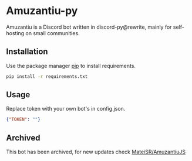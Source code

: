 # Amuzantiu-py
Amuzantiu is a Discord bot written in discord-py@rewrite, mainly for self-hosting on small communities.

## Installation

Use the package manager [pip](https://pip.pypa.io/en/stable/) to install requirements.

```bash
pip install -r requirements.txt
```

## Usage
Replace token with your own bot's in config.json.
```json
{"TOKEN": ""}
```

## Archived
This bot has been archived, for new updates check [MateiSR/AmuzantiuJS](https://github.com/MateiSR/AmuzantiuJS/)
